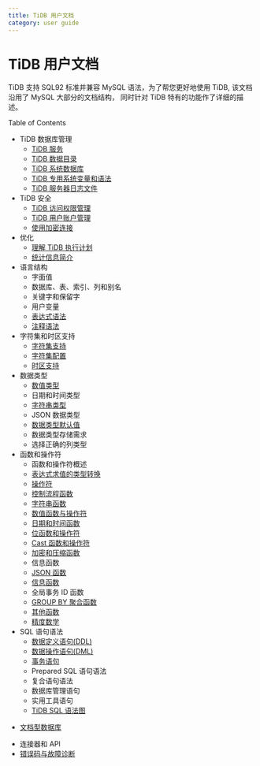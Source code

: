 ```yaml
---
title: TiDB 用户文档
category: user guide
---
```


# TiDB 用户文档

TiDB 支持 SQL92 标准并兼容 MySQL 语法，为了帮您更好地使用 TiDB, 该文档沿用了 MySQL 大部分的文档结构，
同时针对 TiDB 特有的功能作了详细的描述。

Table of Contents

+ TiDB 数据库管理
    - [TiDB 服务](tidb-server.md)
    - [TiDB 数据目录](tidb-server.md#tidb-数据目录)
    - [TiDB 系统数据库](system-database.md)
    - [TiDB 专用系统变量和语法](tidb-specific.md)
    - [TiDB 服务器日志文件](tidb-server.md#tidb-服务器日志文件)
+ TiDB 安全
    - [TiDB 访问权限管理](privilege.md)
    - [TiDB 用户账户管理](user-account-management.md)
    - [使用加密连接](encrypted-connections.md)
+ 优化
    - [理解 TiDB 执行计划](understanding-the-query-execution-plan.md)
    - [统计信息简介](statistics.md)
+ 语言结构
    - 字面值
    - 数据库、表、索引、列和别名
    - 关键字和保留字
    - 用户变量
    - [表达式语法](expression-syntax.md)
    - [注释语法](comment-syntax.md)
+ 字符集和时区支持
    - [字符集支持](character-set-support.md)
    - [字符集配置](character-set-configuration.md)
    - [时区支持](time-zone.md)
+ 数据类型
    - [数值类型](datatype.md#数值类型)
    - 日期和时间类型
    - [字符串类型](datatype.md#字符串类型)
    - JSON 数据类型
    - [数据类型默认值](datatype.md#数据类型的默认值)
    - 数据类型存储需求
    - 选择正确的列类型
+ 函数和操作符
    - 函数和操作符概述
    - [表达式求值的类型转换](type-conversion-in-expression-evaluation.md)
    - [操作符](operators.md)
    - [控制流程函数](control-flow-functions.md)
    - [字符串函数](string-functions.md)
    - [数值函数与操作符](numeric-functions-and-operators.md)
    - [日期和时间函数](date-and-time-functions.md)
    - [位函数和操作符](bit-functions-and-operators.md)
    - [Cast 函数和操作符](cast-functions-and-operators.md)
    - [加密和压缩函数](encryption-and-compression-functions.md)
    - 信息函数
    - [JSON 函数](json-functions.md)
    - [信息函数](information-functions.md)
    - 全局事务 ID 函数
    - [GROUP BY 聚合函数](aggregate-group-by-functions.md)
    - [其他函数](miscellaneous-functions.md)
    - [精度数学](precision-math.md)
+ SQL 语句语法
    - [数据定义语句(DDL)](ddl.md)
    - [数据操作语句(DML)](dml.md)
    - [事务语句](transaction.md)
    - Prepared SQL 语句语法
    - 复合语句语法
    - 数据库管理语句
    - 实用工具语句
    - [TiDB SQL 语法图](https://pingcap.github.io/sqlgram/)
- [文档型数据库](json-functions-generated-column.md)
+ 连接器和 API
+ [错误码与故障诊断](error.md)
